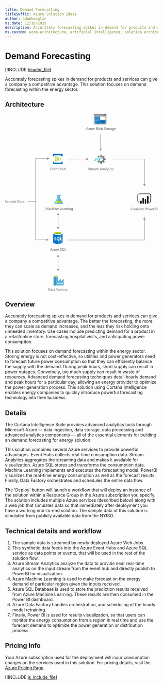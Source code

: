 ```yaml
---
title: Demand Forecasting
titleSuffix: Azure Solution Ideas
author: adamboeglin
ms.date: 12/16/2019
description: Accurately forecasting spikes in demand for products and services can give a company a competitive advantage. This solution focuses on demand forecasting within the energy sector.
ms.custom: acom-architecture, artificial intelligence, solution architectures, Azure, ai gallery, 'https://azure.microsoft.com/solutions/architecture/demand-forecasting/'
---
```

# Demand Forecasting

[!INCLUDE [header_file](../header.md)]

Accurately forecasting spikes in demand for products and services can give a company a competitive advantage. This solution focuses on demand forecasting within the energy sector.

## Architecture

<svg class="architecture-diagram" aria-labelledby="demand-forecasting"  viewbox="0 0 608.753 707.617"  xmlns="http://www.w3.org/2000/svg">
    <path d="M0 354.043v-1.353a2.616 2.616 0 00.557.369 4.509 4.509 0 00.684.277 5.433 5.433 0 00.721.174 4.025 4.025 0 00.67.063 2.62 2.62 0 001.583-.394 1.474 1.474 0 00.349-1.821 1.965 1.965 0 00-.482-.537 4.782 4.782 0 00-.728-.465q-.42-.223-.906-.469-.513-.259-.957-.525a4.156 4.156 0 01-.772-.588 2.453 2.453 0 01-.516-.729 2.482 2.482 0 01.106-2.119 2.514 2.514 0 01.772-.816 3.474 3.474 0 011.09-.479 4.962 4.962 0 011.248-.158 4.78 4.78 0 012.112.35v1.291a3.835 3.835 0 00-2.229-.6 3.708 3.708 0 00-.752.079 2.089 2.089 0 00-.67.257 1.478 1.478 0 00-.479.457 1.218 1.218 0 00-.185.684 1.407 1.407 0 00.14.65 1.589 1.589 0 00.414.5 4.062 4.062 0 00.667.438q.393.212.906.465t1 .547a4.577 4.577 0 01.827.637 2.832 2.832 0 01.564.771 2.179 2.179 0 01.208.971 2.464 2.464 0 01-.284 1.228 2.335 2.335 0 01-.766.817 3.346 3.346 0 01-1.111.454 6.125 6.125 0 01-1.326.14 5.292 5.292 0 01-.574-.037q-.342-.038-.7-.109a5.736 5.736 0 01-.673-.178 2.068 2.068 0 01-.508-.242zM12.756 354.44h-1.121v-1.094h-.027a2.347 2.347 0 01-2.154 1.254 2.3 2.3 0 01-1.637-.553 1.918 1.918 0 01-.591-1.471q0-1.961 2.311-2.283l2.1-.293q0-1.784-1.442-1.785a3.445 3.445 0 00-2.283.861v-1.148a4.337 4.337 0 012.379-.656q2.468 0 2.468 2.611zm-1.121-3.54l-1.688.232a2.745 2.745 0 00-1.176.387 1.113 1.113 0 00-.4.98 1.069 1.069 0 00.366.838 1.411 1.411 0 00.974.324 1.8 1.8 0 001.377-.584 2.088 2.088 0 00.543-1.48zM24.808 354.44h-1.121v-4.02a3.034 3.034 0 00-.359-1.682 1.363 1.363 0 00-1.207-.52 1.494 1.494 0 00-1.22.656 2.511 2.511 0 00-.5 1.572v3.992h-1.124v-4.156q0-2.064-1.593-2.064a1.477 1.477 0 00-1.217.619 2.554 2.554 0 00-.479 1.609v3.992h-1.12v-7h1.121v1.107h.027a2.378 2.378 0 012.174-1.271 2.023 2.023 0 011.982 1.449 2.5 2.5 0 012.324-1.449q2.31 0 2.311 2.852zM28.075 353.428h-.027v4.232h-1.121v-10.22h1.121v1.23h.027a2.651 2.651 0 012.42-1.395 2.566 2.566 0 012.112.94 3.89 3.89 0 01.759 2.519 4.341 4.341 0 01-.854 2.813 2.845 2.845 0 01-2.338 1.056 2.341 2.341 0 01-2.099-1.175zm-.027-2.822v.977a2.082 2.082 0 00.564 1.474 2.012 2.012 0 003.028-.175 3.575 3.575 0 00.578-2.166 2.822 2.822 0 00-.54-1.832 1.787 1.787 0 00-1.463-.664 1.984 1.984 0 00-1.572.681 2.5 2.5 0 00-.595 1.705zM36.278 354.44h-1.121v-10.364h1.121zM44.174 351.221h-4.943a2.616 2.616 0 00.629 1.8 2.167 2.167 0 001.654.635 3.441 3.441 0 002.174-.779v1.053a4.058 4.058 0 01-2.44.67 2.958 2.958 0 01-2.331-.953 3.9 3.9 0 01-.848-2.684A3.826 3.826 0 0139 348.3a2.971 2.971 0 012.3-1.029 2.634 2.634 0 012.126.889 3.71 3.71 0 01.752 2.469zm-1.148-.951a2.28 2.28 0 00-.468-1.51 1.6 1.6 0 00-1.282-.541 1.809 1.809 0 00-1.347.568 2.571 2.571 0 00-.684 1.482zM49.854 354.44v-9.8h2.707q5.181 0 5.182 4.779a4.815 4.815 0 01-1.439 3.646 5.34 5.34 0 01-3.852 1.377zM51 345.676v7.724h1.463a4.155 4.155 0 003-1.031 3.872 3.872 0 001.073-2.926q0-3.768-4.006-3.768zM64.531 354.44H63.41v-1.094h-.027a2.347 2.347 0 01-2.153 1.258 2.3 2.3 0 01-1.637-.553A1.918 1.918 0 0159 352.58q0-1.961 2.311-2.283l2.1-.293q0-1.784-1.442-1.785a3.445 3.445 0 00-2.283.861v-1.148a4.337 4.337 0 012.379-.656q2.468 0 2.468 2.611zm-1.121-3.54l-1.688.232a2.745 2.745 0 00-1.176.387 1.113 1.113 0 00-.4.98 1.069 1.069 0 00.366.838 1.411 1.411 0 00.974.324 1.8 1.8 0 001.377-.584 2.088 2.088 0 00.543-1.48zM69.891 354.371a2.156 2.156 0 01-1.046.219q-1.839 0-1.839-2.051V348.4H65.8v-.957H67v-1.709l1.121-.361v2.07h1.764v.957h-1.758v3.945a1.631 1.631 0 00.239 1 .952.952 0 00.793.3 1.177 1.177 0 00.731-.232zM76.4 354.44h-1.123v-1.094h-.027a2.347 2.347 0 01-2.15 1.254 2.3 2.3 0 01-1.637-.553 1.918 1.918 0 01-.591-1.471q0-1.961 2.311-2.283l2.1-.293q0-1.784-1.442-1.785a3.445 3.445 0 00-2.283.861v-1.148a4.337 4.337 0 012.379-.656q2.468 0 2.468 2.611zm-1.123-3.54l-1.688.232a2.745 2.745 0 00-1.176.387 1.113 1.113 0 00-.4.98 1.069 1.069 0 00.366.838 1.411 1.411 0 00.974.324 1.8 1.8 0 001.377-.584 2.088 2.088 0 00.543-1.48zM188.3 544.44h-1.271l-1.039-2.748h-4.156l-.978 2.748h-1.278l3.76-9.8h1.189zm-2.687-3.779l-1.538-4.178a3.948 3.948 0 01-.15-.656h-.027a3.69 3.69 0 01-.157.656l-1.524 4.178zM194.468 537.762l-4.143 5.721h4.1v.957h-5.749v-.348l4.143-5.7h-3.753v-.957h5.4zM201.578 544.44h-1.121v-1.107h-.027a2.3 2.3 0 01-2.16 1.271q-2.5 0-2.5-2.98v-4.184h1.114v4.006q0 2.215 1.7 2.215a1.715 1.715 0 001.35-.6 2.316 2.316 0 00.53-1.583v-4.038h1.121zM207.491 538.574a1.372 1.372 0 00-.848-.225 1.43 1.43 0 00-1.2.676 3.129 3.129 0 00-.482 1.846v3.568h-1.121v-7h1.121v1.443h.027a2.442 2.442 0 01.731-1.152 1.67 1.67 0 011.1-.414 1.839 1.839 0 01.67.1zM214.149 541.221h-4.942a2.616 2.616 0 00.629 1.8 2.167 2.167 0 001.654.635 3.441 3.441 0 002.174-.779v1.053a4.058 4.058 0 01-2.44.67 2.958 2.958 0 01-2.331-.953 3.9 3.9 0 01-.848-2.684 3.826 3.826 0 01.926-2.662 2.971 2.971 0 012.3-1.029 2.634 2.634 0 012.126.889 3.71 3.71 0 01.752 2.469zM213 540.27a2.28 2.28 0 00-.468-1.51 1.6 1.6 0 00-1.282-.541 1.809 1.809 0 00-1.347.568 2.571 2.571 0 00-.684 1.482zM219.372 544.043v-1.353a2.616 2.616 0 00.557.369 4.509 4.509 0 00.684.277 5.433 5.433 0 00.721.174 4.025 4.025 0 00.67.063 2.62 2.62 0 001.583-.394 1.474 1.474 0 00.349-1.821 1.965 1.965 0 00-.482-.537 4.782 4.782 0 00-.728-.465q-.42-.223-.906-.469-.513-.259-.957-.525a4.156 4.156 0 01-.772-.588 2.453 2.453 0 01-.516-.729 2.482 2.482 0 01.106-2.119 2.514 2.514 0 01.772-.816 3.474 3.474 0 011.09-.479 4.962 4.962 0 011.248-.158 4.78 4.78 0 012.112.35v1.291a3.835 3.835 0 00-2.229-.6 3.708 3.708 0 00-.752.079 2.089 2.089 0 00-.67.257 1.478 1.478 0 00-.479.457 1.218 1.218 0 00-.185.684 1.407 1.407 0 00.14.65 1.589 1.589 0 00.414.5 4.062 4.062 0 00.667.438q.393.212.906.465t1 .547a4.577 4.577 0 01.827.637 2.832 2.832 0 01.564.771 2.179 2.179 0 01.208.971 2.464 2.464 0 01-.284 1.228 2.335 2.335 0 01-.766.817 3.346 3.346 0 01-1.111.454 6.125 6.125 0 01-1.326.14 5.292 5.292 0 01-.574-.037q-.342-.038-.7-.109a5.736 5.736 0 01-.673-.178 2.068 2.068 0 01-.508-.242zM231.218 544.6a4.325 4.325 0 01-3.343-1.373 5.107 5.107 0 01-1.251-3.576 5.384 5.384 0 011.278-3.773 4.479 4.479 0 013.479-1.408 4.21 4.21 0 013.268 1.367 5.11 5.11 0 011.244 3.576 5.415 5.415 0 01-1.271 3.793 3.764 3.764 0 01-.643.574l2.755 1.977h-2.084l-1.846-1.381a5.316 5.316 0 01-1.586.224zm.082-9.092a3.16 3.16 0 00-2.509 1.115 4.312 4.312 0 00-.964 2.926 4.38 4.38 0 00.937 2.918 3.078 3.078 0 002.454 1.1 3.221 3.221 0 002.543-1.053 4.306 4.306 0 00.93-2.947 4.475 4.475 0 00-.9-3 3.093 3.093 0 00-2.491-1.055zM242.908 544.44h-5.086v-9.8h1.148v8.76h3.938z" fill="#5b5b5b"/>
    <path d="M214.405 177.762a.63.63 0 01-.667.667h-5.2a.63.63 0 01-.667-.667V173.9a.63.63 0 01.667-.667h5.2a.63.63 0 01.667.667zM223.739 181.762a.63.63 0 01-.667.667h-5.2a.63.63 0 01-.667-.667V177.9a.63.63 0 01.667-.667h5.2a.63.63 0 01.667.667zM214.405 185.762a.63.63 0 01-.667.667h-5.2a.63.63 0 01-.667-.667V181.9a.63.63 0 01.667-.667h5.2a.63.63 0 01.667.667zM205.072 173.762a.63.63 0 01-.667.667h-5.333a.63.63 0 01-.667-.667v-4a.63.63 0 01.667-.667h5.2c.533 0 .8.267.8.667z" fill="#b8d432"/>
    <path d="M228.405 159.762h-37.333a.63.63 0 00-.667.667v8a.63.63 0 00.667.667h4a.63.63 0 00.667-.667V165.1h28v3.333c0 .4.267.667.8.667h3.867a.63.63 0 00.667-.667v-8a.63.63 0 00-.668-.671zM228.405 190.562h-3.867a.63.63 0 00-.667.667v3.2h-28.132V191.1c0-.4-.267-.667-.8-.667h-3.867c-.4 0-.667.267-.667.8v7.867a.63.63 0 00.667.667h37.333a.63.63 0 00.667-.667v-7.867a.63.63 0 00-.667-.671z" fill="#0072c6"/>
    <path d="M205.072 181.762a.63.63 0 01-.667.667h-5.333a.63.63 0 01-.667-.667v-4a.63.63 0 01.667-.667h5.2c.533 0 .8.267.8.667zM205.072 189.762a.63.63 0 01-.667.667h-5.333a.63.63 0 01-.667-.667v-4a.63.63 0 01.667-.667h5.2c.533 0 .8.267.8.667z" fill="#b8d432"/>
    <path d="M186.622 224.184h-5.2v-9.8h4.978v1.039h-3.828v3.261h3.541v1.032h-3.541v3.432h4.047zM193.861 217.184l-2.789 7h-1.1l-2.652-7h1.23l1.777 5.086a4.59 4.59 0 01.246.978h.027a4.606 4.606 0 01.219-.95l1.859-5.113zM200.608 220.964h-4.942a2.616 2.616 0 00.629 1.8 2.167 2.167 0 001.654.636 3.441 3.441 0 002.174-.779v1.053a4.058 4.058 0 01-2.44.67 2.961 2.961 0 01-2.331-.953 3.906 3.906 0 01-.848-2.684 3.824 3.824 0 01.926-2.662 2.968 2.968 0 012.3-1.029 2.634 2.634 0 012.126.889 3.706 3.706 0 01.752 2.468zm-1.148-.95a2.285 2.285 0 00-.468-1.511 1.594 1.594 0 00-1.282-.54 1.812 1.812 0 00-1.347.567 2.571 2.571 0 00-.684 1.483zM208.114 224.184h-1.121v-3.992q0-2.229-1.627-2.229a1.764 1.764 0 00-1.391.633 2.34 2.34 0 00-.55 1.6v3.992H202.3v-7h1.121v1.162h.027a2.525 2.525 0 012.3-1.326 2.14 2.14 0 011.757.742 3.3 3.3 0 01.608 2.143zM213.473 224.115a2.156 2.156 0 01-1.046.219q-1.839 0-1.839-2.051v-4.143h-1.2v-.957h1.2v-1.709l1.121-.362v2.071h1.764v.957h-1.764v3.944a1.635 1.635 0 00.239 1 .952.952 0 00.793.3 1.183 1.183 0 00.731-.232zM226.325 224.184h-1.148v-4.471H220.1v4.471h-1.148v-9.8h1.148v4.3h5.072v-4.3h1.148zM234.4 224.184h-1.121v-1.107h-.027a2.3 2.3 0 01-2.16 1.271q-2.5 0-2.5-2.98v-4.184h1.114v4.006q0 2.215 1.7 2.215a1.713 1.713 0 001.35-.605 2.311 2.311 0 00.53-1.582v-4.033h1.114zM237.816 223.172h-.027v1.012h-1.121V213.82h1.121v4.594h.027a2.651 2.651 0 012.42-1.395 2.568 2.568 0 012.109.939 3.885 3.885 0 01.762 2.52 4.336 4.336 0 01-.854 2.813 2.843 2.843 0 01-2.338 1.057 2.3 2.3 0 01-2.099-1.176zm-.027-2.823v.978a2.08 2.08 0 00.564 1.473 2.011 2.011 0 003.028-.174 3.578 3.578 0 00.578-2.167 2.824 2.824 0 00-.54-1.832 1.787 1.787 0 00-1.463-.663 1.987 1.987 0 00-1.572.68 2.5 2.5 0 00-.595 1.705z" fill="#5b5b5b"/>
    <path d="M394.539 187.394l1.12-2.892 5.131-1.773v-4.105l-.56-.187-4.572-1.306-1.12-2.892 2.332-4.758-2.892-2.892-.56.28-4.2 2.146-2.986-1.213-1.866-4.945h-4.2l-.187.56-1.4 4.385-2.892 1.12-4.945-2.146-2.986 2.892.28.56 1.306 2.426a14.685 14.685 0 017.371-1.866 15.049 15.049 0 019.61 3.919 21.6 21.6 0 011.777 1.493 7.121 7.121 0 01.746 1.026 7.276 7.276 0 01-1.866 9.33 7.145 7.145 0 01-7.371 1.026c-.28-.187-.466-.187-.56-.28a9.686 9.686 0 01-1.586-1.12c-.187 0-.28-.187-.56-.187a2.3 2.3 0 00-1.586.746l-.187.187a14.03 14.03 0 01-5.971 3.732l-.84 1.773 2.8 2.8.187.187.56-.28 4.2-2.146 2.892 1.12 1.586 4.945h4.2l.187-.56 1.493-4.385 2.892-1.12 4.945 2.146 2.8-3.079-.28-.56z" fill="#7a7a7a"/>
    <path d="M369.535 180.116a7.448 7.448 0 01-11.289-.187.784.784 0 00-1.306 0 1.059 1.059 0 00-.28.746 1.781 1.781 0 00.28.746 9.418 9.418 0 0013.995.187 7.483 7.483 0 0111.2.28c.466.466 1.026.466 1.306 0a1.059 1.059 0 00.28-.746 1.781 1.781 0 00-.28-.746 9.387 9.387 0 00-13.906-.28z" fill="#48c8ef"/>
    <path d="M376.532 181.889a5.923 5.923 0 00-4.478 1.866l-.187.187-.187.187a10.517 10.517 0 01-8.117 3.359 11.392 11.392 0 01-8.024-3.732c-.466-.466-1.026-.466-1.306 0-.093 0-.093.187-.093.466a1.256 1.256 0 00.466.84 12.334 12.334 0 009.33 4.385 12.028 12.028 0 009.423-4.105l.187-.187.187-.187a4.23 4.23 0 013.079-1.306 4.4 4.4 0 013.079 1.493c.466.466 1.026.466 1.306 0a1.059 1.059 0 00.28-.746 1.781 1.781 0 00-.28-.746 7.589 7.589 0 00-4.665-1.774z" fill="#00abec"/>
    <path d="M368.695 178.064a10.941 10.941 0 018.117-3.452 10.82 10.82 0 017.837 3.732c.466.466 1.026.466 1.306 0a1.059 1.059 0 00.28-.746 1.781 1.781 0 00-.28-.746 12.334 12.334 0 00-9.33-4.385 12.531 12.531 0 00-9.423 4.105l-.187.187-.187.187a4.09 4.09 0 01-6.158-.187c-.466-.466-1.026-.466-1.306 0a1.059 1.059 0 00-.28.746 1.781 1.781 0 00.28.746 5.993 5.993 0 008.863.187l.187-.187z" fill="#84d6ef"/>
    <g opacity=".2" style="isolation:isolate" fill="#f1f1f1">
        <path d="M377.372 186.087c-.187 0-.28-.187-.56-.187a2.3 2.3 0 00-1.586.746l-.187.187a14.03 14.03 0 01-5.971 3.732l-.84 1.773 1.493 1.493 7.651-7.744zM369.441 172.746a14.685 14.685 0 017.371-1.866 15.049 15.049 0 019.61 3.919c.466.373.84.653 1.306 1.026l7.744-7.744-1.586-1.586-.56.28-4.2 2.146-2.892-1.12-1.866-4.945h-4.2l-.187.56-1.4 4.385-2.892 1.12-4.945-2.146-2.986 2.892.28.56z"/>
    </g>
    <path d="M331.218 223.881v-1.354a2.629 2.629 0 00.557.369 4.509 4.509 0 00.684.277 5.433 5.433 0 00.721.174 4.03 4.03 0 00.67.063 2.619 2.619 0 001.583-.394 1.474 1.474 0 00.349-1.821 1.965 1.965 0 00-.482-.537 4.782 4.782 0 00-.728-.465q-.42-.223-.906-.469-.513-.259-.957-.525a4.156 4.156 0 01-.772-.588 2.461 2.461 0 01-.516-.729 2.482 2.482 0 01.106-2.119 2.52 2.52 0 01.772-.816 3.479 3.479 0 011.09-.479 4.962 4.962 0 011.248-.158 4.777 4.777 0 012.112.35v1.291a3.834 3.834 0 00-2.229-.6 3.712 3.712 0 00-.752.079 2.094 2.094 0 00-.67.257 1.483 1.483 0 00-.479.457 1.218 1.218 0 00-.185.684 1.414 1.414 0 00.14.65 1.6 1.6 0 00.414.5 4.062 4.062 0 00.667.438q.393.212.906.465t1 .547a4.56 4.56 0 01.827.637 2.832 2.832 0 01.564.771 2.172 2.172 0 01.208.971 2.464 2.464 0 01-.284 1.228 2.331 2.331 0 01-.766.817 3.342 3.342 0 01-1.11.448 6.125 6.125 0 01-1.326.14 5.307 5.307 0 01-.574-.037q-.342-.038-.7-.109a5.762 5.762 0 01-.673-.178 2.068 2.068 0 01-.509-.235zM341.759 224.209a2.153 2.153 0 01-1.046.219q-1.839 0-1.839-2.051v-4.143h-1.2v-.957h1.2v-1.709l1.121-.361v2.07h1.764v.957H340v3.945a1.631 1.631 0 00.239 1 .953.953 0 00.793.3 1.176 1.176 0 00.731-.232zM346.906 218.412a1.371 1.371 0 00-.848-.225 1.43 1.43 0 00-1.2.676 3.129 3.129 0 00-.482 1.846v3.568h-1.121v-7h1.121v1.443h.027a2.446 2.446 0 01.731-1.152 1.67 1.67 0 011.1-.414 1.837 1.837 0 01.67.1zM353.564 221.059h-4.942a2.618 2.618 0 00.629 1.8 2.167 2.167 0 001.654.635 3.439 3.439 0 002.174-.779v1.053a4.058 4.058 0 01-2.44.67 2.958 2.958 0 01-2.331-.953 3.9 3.9 0 01-.848-2.684 3.826 3.826 0 01.926-2.662 2.972 2.972 0 012.3-1.029 2.634 2.634 0 012.126.889 3.708 3.708 0 01.752 2.469zm-1.148-.951a2.277 2.277 0 00-.468-1.51 1.6 1.6 0 00-1.282-.541 1.809 1.809 0 00-1.347.568 2.571 2.571 0 00-.684 1.482zM360.271 224.277h-1.121v-1.094h-.027a2.347 2.347 0 01-2.153 1.258 2.3 2.3 0 01-1.637-.553 1.92 1.92 0 01-.591-1.471q0-1.961 2.311-2.283l2.1-.293q0-1.784-1.442-1.785a3.446 3.446 0 00-2.283.861v-1.147a4.337 4.337 0 012.379-.656q2.468 0 2.468 2.611zm-1.121-3.541l-1.688.232a2.745 2.745 0 00-1.176.387 1.114 1.114 0 00-.4.98 1.07 1.07 0 00.366.838 1.411 1.411 0 00.974.324 1.8 1.8 0 001.377-.584 2.088 2.088 0 00.543-1.48zM372.322 224.277H371.2v-4.02a3.034 3.034 0 00-.359-1.682 1.363 1.363 0 00-1.207-.52 1.494 1.494 0 00-1.22.656 2.511 2.511 0 00-.5 1.572v3.992h-1.121v-4.156q0-2.064-1.593-2.064a1.477 1.477 0 00-1.217.619 2.557 2.557 0 00-.479 1.609v3.992h-1.121v-7h1.117v1.107h.027a2.378 2.378 0 012.174-1.271 2.023 2.023 0 011.982 1.449 2.5 2.5 0 012.324-1.449q2.311 0 2.311 2.852zM386.015 224.277h-1.271l-1.039-2.748h-4.156l-.978 2.748h-1.278l3.76-9.8h1.189zm-2.687-3.779l-1.538-4.178a4 4 0 01-.15-.656h-.027a3.647 3.647 0 01-.157.656l-1.524 4.178zM393.117 224.277H392v-3.992q0-2.228-1.627-2.229a1.764 1.764 0 00-1.391.633 2.344 2.344 0 00-.55 1.6v3.992h-1.121v-7h1.121v1.162h.027a2.527 2.527 0 012.3-1.326 2.143 2.143 0 011.757.742 3.3 3.3 0 01.608 2.143zM400.24 224.277h-1.121v-1.094h-.027a2.347 2.347 0 01-2.153 1.258 2.3 2.3 0 01-1.637-.553 1.92 1.92 0 01-.591-1.471q0-1.961 2.311-2.283l2.1-.293q0-1.784-1.442-1.785a3.446 3.446 0 00-2.283.861v-1.147a4.337 4.337 0 012.379-.656q2.468 0 2.468 2.611zm-1.121-3.541l-1.688.232a2.745 2.745 0 00-1.176.387 1.114 1.114 0 00-.4.98 1.07 1.07 0 00.366.838 1.411 1.411 0 00.974.324 1.8 1.8 0 001.377-.584 2.088 2.088 0 00.543-1.48zM403.474 224.277h-1.121v-10.363h1.121zM411.314 217.277l-3.22 8.121q-.861 2.174-2.42 2.174a2.592 2.592 0 01-.731-.088v-1.006a2.078 2.078 0 00.663.123 1.374 1.374 0 001.271-1.012l.561-1.326-2.734-6.986h1.244l1.894 5.387q.034.1.144.533h.041q.034-.164.137-.52l1.989-5.4zM415.806 224.209a2.153 2.153 0 01-1.046.219q-1.839 0-1.839-2.051v-4.143h-1.2v-.957h1.2v-1.709l1.121-.361v2.07h1.764v.957h-1.764v3.945a1.631 1.631 0 00.239 1 .953.953 0 00.793.3 1.176 1.176 0 00.731-.232zM417.877 215.5a.71.71 0 01-.513-.205.692.692 0 01-.212-.52.717.717 0 01.725-.73.721.721 0 01.523.208.731.731 0 010 1.036.72.72 0 01-.523.211zm.547 8.777H417.3v-7h1.121zM425.465 223.957a3.645 3.645 0 01-1.914.484 3.168 3.168 0 01-2.417-.974 3.531 3.531 0 01-.919-2.526 3.882 3.882 0 01.991-2.778 3.465 3.465 0 012.646-1.05 3.686 3.686 0 011.627.342v1.145a2.853 2.853 0 00-1.668-.547 2.255 2.255 0 00-1.76.77 2.917 2.917 0 00-.687 2.02 2.778 2.778 0 00.646 1.941 2.224 2.224 0 001.733.711 2.81 2.81 0 001.723-.607zM426.736 224.026v-1.2a3.317 3.317 0 002.017.676q1.477 0 1.477-.984a.852.852 0 00-.126-.475 1.269 1.269 0 00-.342-.346 2.68 2.68 0 00-.506-.27q-.291-.12-.625-.25a7.92 7.92 0 01-.817-.372 2.483 2.483 0 01-.588-.424 1.576 1.576 0 01-.355-.536 1.907 1.907 0 01-.12-.705 1.671 1.671 0 01.226-.871 2 2 0 01.6-.636 2.787 2.787 0 01.858-.386 3.792 3.792 0 01.995-.131 4.028 4.028 0 011.627.314v1.135a3.174 3.174 0 00-1.777-.506 2.077 2.077 0 00-.567.072 1.4 1.4 0 00-.434.2.943.943 0 00-.28.312.818.818 0 00-.1.4.964.964 0 00.1.459 1.008 1.008 0 00.291.328 2.25 2.25 0 00.465.26q.273.116.622.252a8.636 8.636 0 01.834.366 2.887 2.887 0 01.629.424 1.653 1.653 0 01.4.544 1.752 1.752 0 01.14.73 1.721 1.721 0 01-.229.9 1.962 1.962 0 01-.612.637 2.819 2.819 0 01-.882.375 4.352 4.352 0 01-1.046.123 3.979 3.979 0 01-1.875-.415zM507.93 373.874l-3.63 9.8h-1.265l-3.555-9.8h1.278l2.714 7.772a4.641 4.641 0 01.2.868h.027a4.217 4.217 0 01.226-.882l2.769-7.759zM509.762 374.9a.71.71 0 01-.513-.205.69.69 0 01-.212-.52.719.719 0 01.725-.731.722.722 0 01.523.209.73.73 0 010 1.035.72.72 0 01-.523.212zm.547 8.777h-1.121v-7h1.121zM512.154 383.424v-1.2a3.317 3.317 0 002.017.677q1.477 0 1.477-.984a.862.862 0 00-.126-.476 1.279 1.279 0 00-.342-.345 2.641 2.641 0 00-.506-.271q-.291-.119-.625-.249a8.083 8.083 0 01-.817-.372 2.51 2.51 0 01-.588-.424 1.58 1.58 0 01-.355-.537 1.9 1.9 0 01-.12-.7 1.677 1.677 0 01.226-.872 1.994 1.994 0 01.6-.635 2.766 2.766 0 01.858-.387 3.833 3.833 0 01.995-.13 4.011 4.011 0 011.627.314v1.135a3.174 3.174 0 00-1.777-.506 2.114 2.114 0 00-.567.071 1.4 1.4 0 00-.434.2.928.928 0 00-.28.312.813.813 0 00-.1.4.954.954 0 00.1.458 1 1 0 00.291.328 2.238 2.238 0 00.465.26q.273.117.622.253a8.453 8.453 0 01.834.366 2.819 2.819 0 01.629.424 1.653 1.653 0 01.4.543 1.756 1.756 0 01.14.731 1.726 1.726 0 01-.229.9 1.964 1.964 0 01-.612.636 2.821 2.821 0 01-.882.376 4.358 4.358 0 01-1.046.123 3.978 3.978 0 01-1.875-.419zM524.179 383.677h-1.121v-1.107h-.027a2.3 2.3 0 01-2.16 1.271q-2.5 0-2.5-2.98v-4.184h1.114v4.006q0 2.215 1.7 2.215a1.718 1.718 0 001.35-.6 2.319 2.319 0 00.53-1.583v-4.033h1.121zM531.452 383.677h-1.121v-1.094h-.031a2.347 2.347 0 01-2.153 1.258 2.3 2.3 0 01-1.637-.554 1.918 1.918 0 01-.591-1.47q0-1.961 2.311-2.283l2.1-.294q0-1.784-1.442-1.784a3.445 3.445 0 00-2.283.861v-1.148a4.337 4.337 0 012.379-.656q2.468 0 2.468 2.611zm-1.121-3.541l-1.688.232a2.759 2.759 0 00-1.176.386 1.115 1.115 0 00-.4.981 1.065 1.065 0 00.366.837 1.411 1.411 0 00.974.325 1.8 1.8 0 001.377-.585 2.086 2.086 0 00.543-1.479zM534.686 383.677h-1.121v-10.363h1.121zM537.529 374.9a.71.71 0 01-.513-.205.69.69 0 01-.212-.52.719.719 0 01.725-.731.722.722 0 01.523.209.73.73 0 010 1.035.72.72 0 01-.523.212zm.547 8.777h-1.121v-7h1.121zM545.227 377l-4.143 5.722h4.1v.957h-5.749v-.349l4.143-5.694h-3.753v-.957h5.4zM552.3 380.457h-4.942a2.616 2.616 0 00.629 1.8 2.167 2.167 0 001.654.636 3.441 3.441 0 002.174-.779v1.053a4.065 4.065 0 01-2.44.67 2.955 2.955 0 01-2.331-.954 3.9 3.9 0 01-.848-2.683 3.83 3.83 0 01.926-2.663 2.97 2.97 0 012.3-1.028 2.631 2.631 0 012.126.889 3.707 3.707 0 01.752 2.468zm-1.148-.95a2.281 2.281 0 00-.468-1.511 1.6 1.6 0 00-1.282-.54 1.808 1.808 0 00-1.347.567 2.577 2.577 0 00-.684 1.483zM559.131 379.972v3.705h-1.148v-9.8h2.693a3.554 3.554 0 012.437.766 2.735 2.735 0 01.865 2.16 2.972 2.972 0 01-.96 2.283 3.669 3.669 0 01-2.594.889zm0-5.059v4.02h1.2a2.685 2.685 0 001.815-.544 1.921 1.921 0 00.625-1.534q0-1.941-2.3-1.941zM568.079 383.841a3.245 3.245 0 01-2.478-.981 3.631 3.631 0 01-.926-2.6 3.784 3.784 0 01.964-2.755 3.468 3.468 0 012.6-.991 3.14 3.14 0 012.444.964 3.822 3.822 0 01.878 2.673 3.761 3.761 0 01-.947 2.683 3.316 3.316 0 01-2.535 1.007zm.082-6.385a2.131 2.131 0 00-1.709.735 3.015 3.015 0 00-.629 2.026 2.855 2.855 0 00.636 1.962 2.161 2.161 0 001.7.718 2.051 2.051 0 001.671-.7 3.054 3.054 0 00.584-2 3.107 3.107 0 00-.584-2.023 2.041 2.041 0 00-1.669-.718zM582.175 376.677l-2.1 7h-1.162l-1.442-5.011a3.258 3.258 0 01-.109-.649h-.027a3.066 3.066 0 01-.144.636l-1.565 5.024H574.5l-2.119-7h1.176l1.449 5.264a3.2 3.2 0 01.1.629h.055a2.942 2.942 0 01.123-.643l1.613-5.25h1.025l1.449 5.277a3.8 3.8 0 01.1.629h.055a2.886 2.886 0 01.116-.629l1.422-5.277zM589.031 380.457h-4.942a2.616 2.616 0 00.629 1.8 2.167 2.167 0 001.654.636 3.441 3.441 0 002.174-.779v1.053a4.065 4.065 0 01-2.44.67 2.955 2.955 0 01-2.331-.954 3.9 3.9 0 01-.848-2.683 3.83 3.83 0 01.926-2.663 2.97 2.97 0 012.3-1.028 2.631 2.631 0 012.126.889 3.707 3.707 0 01.752 2.468zm-1.148-.95a2.281 2.281 0 00-.468-1.511 1.6 1.6 0 00-1.282-.54 1.808 1.808 0 00-1.347.567 2.577 2.577 0 00-.684 1.483zM594.377 377.812a1.372 1.372 0 00-.848-.226 1.431 1.431 0 00-1.2.677 3.129 3.129 0 00-.482 1.846v3.568h-1.121v-7h1.121v1.442h.027a2.447 2.447 0 01.731-1.152 1.669 1.669 0 011.1-.413 1.839 1.839 0 01.67.1zM599.579 383.677v-9.8h2.789a3.053 3.053 0 012.017.622 2.011 2.011 0 01.745 1.62 2.385 2.385 0 01-.451 1.449 2.432 2.432 0 01-1.244.875v.027a2.492 2.492 0 011.586.749 2.3 2.3 0 01.595 1.644 2.562 2.562 0 01-.9 2.037 3.358 3.358 0 01-2.276.779zm1.148-8.764v3.165h1.173a2.23 2.23 0 001.483-.455 1.583 1.583 0 00.54-1.281q0-1.43-1.88-1.429zm0 4.2v3.527h1.559a2.334 2.334 0 001.569-.479 1.641 1.641 0 00.557-1.312q0-1.736-2.365-1.736zM608.753 383.677H607.6v-9.8h1.148z" fill="#5b5b5b"/>
    <path d="M575.278 352.792h-1.09v-2.18h1.09a4.2 4.2 0 004.195-4.195v-22.268a4.2 4.2 0 00-4.195-4.2h-41.3a4.2 4.2 0 00-4.195 4.2v22.269a4.2 4.2 0 004.195 4.195h1.09v2.18h-1.09a6.382 6.382 0 01-6.374-6.375v-22.269a6.382 6.382 0 016.375-6.375h41.3a6.382 6.382 0 016.375 6.375v22.269a6.382 6.382 0 01-6.375 6.375"/>
    <path d="M540.673 345.493a2.958 2.958 0 012.958 2.958v6.821a2.958 2.958 0 01-2.958 2.958 2.958 2.958 0 01-2.959-2.957v-6.821a2.958 2.958 0 012.958-2.958zM549.977 358.232a2.959 2.959 0 01-2.959-2.958v-17.51a2.959 2.959 0 115.917 0v17.509a2.959 2.959 0 01-2.958 2.959M568.584 358.145a2.959 2.959 0 01-2.959-2.958v-24.8a2.959 2.959 0 115.917 0v24.8a2.959 2.959 0 01-2.958 2.959M559.281 358.232a2.959 2.959 0 01-2.959-2.958v-13.008a2.959 2.959 0 015.917 0v13.007a2.959 2.959 0 01-2.958 2.959"/>
    <path d="M191.4 474.866v36.111c0 3.749 8.392 6.789 18.743 6.789v-42.9z" fill="#0072c6"/>
    <path d="M209.886 517.765h.257c10.351 0 18.743-3.038 18.743-6.788v-36.111h-19z" fill="#0072c6"/>
    <path d="M209.886 517.765h.257c10.351 0 18.743-3.038 18.743-6.788v-36.111h-19z" fill="#fff" opacity=".15"/>
    <path d="M228.886 474.866c0 3.749-8.392 6.788-18.743 6.788s-18.743-3.039-18.743-6.788 8.392-6.788 18.743-6.788 18.743 3.039 18.743 6.788" fill="#fff"/>
    <path d="M225.054 474.475c0 2.475-6.676 4.479-14.911 4.479s-14.912-2-14.912-4.479S201.908 470 210.143 470s14.911 2.005 14.911 4.479" fill="#7fba00"/>
    <path d="M221.93 477.212c1.952-.757 3.125-1.7 3.125-2.735 0-2.475-6.676-4.48-14.912-4.48s-14.911 2.005-14.911 4.48c0 1.03 1.173 1.978 3.125 2.735a40.768 40.768 0 0123.573 0" fill="#b8d432"/>
    <path d="M204.19 499.932a3.079 3.079 0 01-1.221 2.607 5.475 5.475 0 01-3.373.924 6.416 6.416 0 01-3.061-.66v-2.64a4.723 4.723 0 003.126 1.205 2.127 2.127 0 001.275-.33 1.032 1.032 0 00.45-.875 1.224 1.224 0 00-.433-.932 7.956 7.956 0 00-1.761-1.023q-2.706-1.269-2.706-3.464a3.127 3.127 0 011.18-2.553 4.813 4.813 0 013.134-.961 7.83 7.83 0 012.871.454v2.466a4.679 4.679 0 00-2.722-.825 2.015 2.015 0 00-1.212.325 1.026 1.026 0 00-.445.87 1.243 1.243 0 00.359.92 5.8 5.8 0 001.472.887 7.293 7.293 0 012.364 1.592 2.965 2.965 0 01.703 2.013zM216.917 497.26a6.748 6.748 0 01-.949 3.621 5.064 5.064 0 01-2.672 2.153l3.431 3.176h-3.464l-2.45-2.747a5.744 5.744 0 01-2.842-.833 5.221 5.221 0 01-1.955-2.124 6.518 6.518 0 01-.689-3.007 7.028 7.028 0 01.746-3.279 5.3 5.3 0 012.1-2.215 6.133 6.133 0 013.1-.775 5.706 5.706 0 012.924.751 5.122 5.122 0 012 2.136 6.752 6.752 0 01.72 3.143zm-2.8.149a4.628 4.628 0 00-.784-2.842 2.537 2.537 0 00-2.145-1.044 2.693 2.693 0 00-2.219 1.047 5.091 5.091 0 00-.017 5.555 2.625 2.625 0 002.169 1.035 2.66 2.66 0 002.186-1 4.251 4.251 0 00.806-2.751zM225.916 503.257h-7.044v-11.828h2.664v9.667h4.38v2.161z" fill="#fff"/>
    <path d="M230.6 354.464l-11.208-19.414v-7.86h.2a2.427 2.427 0 100-4.855h-12.227a2.428 2.428 0 000 4.856h.2v7.859l-11.209 19.414c-1.23 2.129-.224 3.871 2.235 3.871h29.773c2.46 0 3.466-1.742 2.236-3.871z" fill="#59b4d9"/>
    <path fill="#b8d432" d="M205.59 346.108l-4.625 8.01h25.029l-4.625-8.01H205.59z"/>
    <path d="M214.074 349.359a2.257 2.257 0 002.031-3.251h-4.063a2.257 2.257 0 002.032 3.251z" fill="#7fba00"/>
    <circle cx="216.881" cy="351.104" fill="#7fba00" r="1.11"/>
    <path d="M196.359 354.464l11.209-19.415v-7.859h-.2a2.427 2.427 0 110-4.855h5.27v12.652l-5.908 23.348h-8.134c-2.461 0-3.467-1.742-2.237-3.871z" fill="#fff" opacity=".25"/>
    <path d="M172.01 382.756h-1.142v-6.576q0-.779.1-1.906h-.027a6.119 6.119 0 01-.294.949l-3.35 7.533h-.561l-3.343-7.479a5.828 5.828 0 01-.294-1h-.027q.055.587.055 1.92v6.563h-1.107v-9.8h1.518l3.008 6.836a8.77 8.77 0 01.451 1.176h.041q.294-.806.472-1.2l3.069-6.809h1.436zM179.447 382.756h-1.121v-1.094h-.026a2.347 2.347 0 01-2.153 1.258 2.3 2.3 0 01-1.637-.553 1.92 1.92 0 01-.591-1.471q0-1.961 2.311-2.283l2.1-.293q0-1.784-1.442-1.785a3.446 3.446 0 00-2.283.861v-1.148a4.337 4.337 0 012.379-.656q2.468 0 2.468 2.611zm-1.121-3.541l-1.688.232a2.745 2.745 0 00-1.176.387 1.114 1.114 0 00-.4.98 1.07 1.07 0 00.366.838 1.411 1.411 0 00.974.324 1.8 1.8 0 001.377-.584 2.088 2.088 0 00.543-1.48zM186.331 382.436a3.645 3.645 0 01-1.914.484 3.168 3.168 0 01-2.417-.974 3.531 3.531 0 01-.919-2.526 3.882 3.882 0 01.991-2.778 3.465 3.465 0 012.646-1.05 3.686 3.686 0 011.627.342v1.148a2.853 2.853 0 00-1.668-.547 2.255 2.255 0 00-1.76.77 2.917 2.917 0 00-.687 2.02 2.778 2.778 0 00.646 1.941 2.224 2.224 0 001.733.711 2.81 2.81 0 001.723-.607zM193.837 382.756h-1.121v-4.033q0-2.187-1.627-2.187a1.773 1.773 0 00-1.381.633 2.358 2.358 0 00-.561 1.623v3.965h-1.121v-10.364h1.121v4.525h.027a2.546 2.546 0 012.3-1.326q2.365 0 2.365 2.852zM196.523 373.979a.71.71 0 01-.513-.205.692.692 0 01-.212-.52.717.717 0 01.725-.73.721.721 0 01.523.208.731.731 0 010 1.036.72.72 0 01-.523.211zm.547 8.777h-1.121v-7h1.121zM205.15 382.756h-1.121v-3.992q0-2.228-1.627-2.229a1.764 1.764 0 00-1.391.633 2.344 2.344 0 00-.55 1.6v3.992h-1.121v-7h1.121v1.162h.027a2.527 2.527 0 012.3-1.326 2.143 2.143 0 011.757.742 3.3 3.3 0 01.608 2.143zM212.889 379.537h-4.942a2.618 2.618 0 00.629 1.8 2.167 2.167 0 001.654.635 3.439 3.439 0 002.174-.779v1.053a4.058 4.058 0 01-2.44.67 2.958 2.958 0 01-2.331-.953 3.9 3.9 0 01-.848-2.684 3.826 3.826 0 01.926-2.662 2.972 2.972 0 012.3-1.029 2.634 2.634 0 012.126.889 3.708 3.708 0 01.752 2.469zm-1.148-.951a2.277 2.277 0 00-.468-1.51 1.6 1.6 0 00-1.282-.541 1.809 1.809 0 00-1.347.568 2.571 2.571 0 00-.684 1.482zM223.655 382.756h-5.086v-9.8h1.148v8.764h3.938zM230.635 379.537h-4.942a2.618 2.618 0 00.629 1.8 2.167 2.167 0 001.654.635 3.439 3.439 0 002.174-.779v1.053a4.058 4.058 0 01-2.44.67 2.958 2.958 0 01-2.331-.953 3.9 3.9 0 01-.848-2.684 3.826 3.826 0 01.926-2.662 2.972 2.972 0 012.3-1.029 2.634 2.634 0 012.126.889 3.708 3.708 0 01.752 2.469zm-1.148-.951a2.277 2.277 0 00-.468-1.51 1.6 1.6 0 00-1.282-.541 1.809 1.809 0 00-1.347.568 2.571 2.571 0 00-.684 1.482zM237.341 382.756h-1.121v-1.094h-.027a2.347 2.347 0 01-2.153 1.258 2.3 2.3 0 01-1.637-.553 1.92 1.92 0 01-.591-1.471q0-1.961 2.311-2.283l2.1-.293q0-1.784-1.442-1.785a3.446 3.446 0 00-2.283.861v-1.148a4.337 4.337 0 012.379-.656q2.468 0 2.468 2.611zm-1.121-3.541l-1.688.232a2.745 2.745 0 00-1.176.387 1.114 1.114 0 00-.4.98 1.07 1.07 0 00.366.838 1.411 1.411 0 00.974.324 1.8 1.8 0 001.377-.584 2.088 2.088 0 00.543-1.48zM243.1 376.891a1.371 1.371 0 00-.848-.225 1.43 1.43 0 00-1.2.676 3.129 3.129 0 00-.482 1.846v3.568h-1.121v-7h1.121v1.444h.027a2.446 2.446 0 01.731-1.152 1.67 1.67 0 011.1-.414 1.837 1.837 0 01.67.1zM250.1 382.756h-1.121v-3.992q0-2.228-1.627-2.229a1.764 1.764 0 00-1.391.633 2.344 2.344 0 00-.55 1.6v3.992h-1.121v-7h1.121v1.162h.027a2.527 2.527 0 012.3-1.326 2.143 2.143 0 011.757.742 3.3 3.3 0 01.608 2.143zM252.79 373.979a.71.71 0 01-.513-.205.692.692 0 01-.212-.52.717.717 0 01.725-.73.721.721 0 01.523.208.731.731 0 010 1.036.72.72 0 01-.523.211zm.547 8.777h-1.121v-7h1.121zM261.417 382.756H260.3v-3.992q0-2.228-1.627-2.229a1.764 1.764 0 00-1.391.633 2.344 2.344 0 00-.55 1.6v3.992h-1.121v-7h1.121v1.162h.027a2.527 2.527 0 012.3-1.326 2.143 2.143 0 011.757.742 3.3 3.3 0 01.608 2.143zM269.5 382.2q0 3.855-3.691 3.855a4.956 4.956 0 01-2.27-.492v-1.121a4.662 4.662 0 002.256.656q2.584 0 2.584-2.748v-.766h-.027a2.833 2.833 0 01-4.508.407 3.73 3.73 0 01-.8-2.5 4.362 4.362 0 01.858-2.838 2.867 2.867 0 012.348-1.053 2.283 2.283 0 012.1 1.135h.027v-.971h1.123zm-1.121-2.6v-1.033a2 2 0 00-.564-1.428 1.858 1.858 0 00-1.4-.6 1.946 1.946 0 00-1.627.756 3.371 3.371 0 00-.588 2.115 2.9 2.9 0 00.564 1.87 1.82 1.82 0 001.494.7 1.949 1.949 0 001.535-.67 2.5 2.5 0 00.59-1.718zM172.512 704.322v-9.8h2.707q5.181 0 5.182 4.779a4.815 4.815 0 01-1.439 3.646 5.34 5.34 0 01-3.852 1.377zm1.148-8.764v7.725h1.463a4.155 4.155 0 003-1.031 3.872 3.872 0 001.073-2.926q0-3.768-4.006-3.768zM187.189 704.322h-1.121v-1.094h-.027a2.347 2.347 0 01-2.153 1.258 2.3 2.3 0 01-1.637-.553 1.918 1.918 0 01-.591-1.471q0-1.961 2.311-2.283l2.1-.293q0-1.784-1.442-1.785a3.445 3.445 0 00-2.283.861v-1.148a4.337 4.337 0 012.379-.656q2.468 0 2.468 2.611zm-1.121-3.541l-1.688.232a2.745 2.745 0 00-1.176.387 1.113 1.113 0 00-.4.98 1.069 1.069 0 00.366.838 1.411 1.411 0 00.974.324 1.8 1.8 0 001.377-.584 2.088 2.088 0 00.543-1.48zM192.548 704.254a2.156 2.156 0 01-1.046.219q-1.839 0-1.839-2.051v-4.143h-1.2v-.957h1.2v-1.709l1.121-.361v2.07h1.764v.957h-1.764v3.945a1.631 1.631 0 00.239 1 .952.952 0 00.793.3 1.177 1.177 0 00.731-.232zM199.056 704.322h-1.121v-1.094h-.027a2.347 2.347 0 01-2.153 1.258 2.3 2.3 0 01-1.637-.553 1.918 1.918 0 01-.591-1.471q0-1.961 2.311-2.283l2.1-.293q0-1.784-1.442-1.785a3.445 3.445 0 00-2.283.861v-1.148a4.337 4.337 0 012.379-.656q2.468 0 2.468 2.611zm-1.121-3.541l-1.688.232a2.745 2.745 0 00-1.176.387 1.113 1.113 0 00-.4.98 1.069 1.069 0 00.366.838 1.411 1.411 0 00.974.324 1.8 1.8 0 001.377-.584 2.088 2.088 0 00.543-1.48zM210.13 695.559h-3.83v3.391h3.541v1.033H206.3v4.34h-1.148v-9.8h4.977zM216.331 704.322h-1.121v-1.094h-.027a2.347 2.347 0 01-2.153 1.258 2.3 2.3 0 01-1.637-.553 1.918 1.918 0 01-.591-1.471q0-1.961 2.311-2.283l2.1-.293q0-1.784-1.442-1.785a3.445 3.445 0 00-2.283.861v-1.148a4.337 4.337 0 012.379-.656q2.468 0 2.468 2.611zm-1.121-3.541l-1.688.232a2.745 2.745 0 00-1.176.387 1.113 1.113 0 00-.4.98 1.069 1.069 0 00.366.838 1.411 1.411 0 00.974.324 1.8 1.8 0 001.377-.584 2.088 2.088 0 00.543-1.48zM223.214 704a3.646 3.646 0 01-1.914.484 3.168 3.168 0 01-2.417-.974 3.529 3.529 0 01-.919-2.526 3.88 3.88 0 01.991-2.778 3.465 3.465 0 012.646-1.05 3.688 3.688 0 011.627.342v1.148a2.853 2.853 0 00-1.668-.547 2.254 2.254 0 00-1.76.77 2.917 2.917 0 00-.687 2.02 2.778 2.778 0 00.646 1.941 2.224 2.224 0 001.733.711 2.812 2.812 0 001.723-.607zM228.157 704.254a2.156 2.156 0 01-1.046.219q-1.839 0-1.839-2.051v-4.143h-1.2v-.957h1.2v-1.709l1.121-.361v2.07h1.764v.957h-1.764v3.945a1.631 1.631 0 00.239 1 .952.952 0 00.793.3 1.177 1.177 0 00.731-.232zM232.47 704.486a3.245 3.245 0 01-2.478-.98 3.635 3.635 0 01-.926-2.6 3.782 3.782 0 01.964-2.754 3.465 3.465 0 012.6-.992 3.141 3.141 0 012.444.965 3.821 3.821 0 01.878 2.672 3.762 3.762 0 01-.947 2.684 3.319 3.319 0 01-2.535 1.005zm.082-6.385a2.134 2.134 0 00-1.709.735 3.015 3.015 0 00-.629 2.026 2.856 2.856 0 00.636 1.963 2.16 2.16 0 001.7.717 2.051 2.051 0 001.671-.7 3.058 3.058 0 00.584-2 3.109 3.109 0 00-.584-2.023 2.041 2.041 0 00-1.669-.719zM241.4 698.457a1.372 1.372 0 00-.848-.225 1.43 1.43 0 00-1.2.676 3.129 3.129 0 00-.482 1.846v3.568h-1.121v-7h1.121v1.443h.027a2.442 2.442 0 01.731-1.152 1.67 1.67 0 011.1-.414 1.839 1.839 0 01.67.1zM248.747 697.322l-3.22 8.121q-.861 2.174-2.42 2.174a2.59 2.59 0 01-.731-.088v-1.006a2.076 2.076 0 00.663.123 1.374 1.374 0 001.271-1.012l.561-1.326-2.734-6.986h1.244l1.894 5.387q.034.1.144.533h.041q.034-.164.137-.52l1.989-5.4z" fill="#5b5b5b"/>
    <path d="M233.354 666.631v-9.706l-10.989 9.546h-.241v-9.546l-10.989 9.546V646.5c0-1.685-3.77-3.369-8.743-3.369s-9.064 1.6-9.064 3.369v36.578h40.107zM202.392 648.1c-3.61 0-6.5-.882-6.5-1.845s2.888-1.845 6.5-1.845 6.5.8 6.5 1.845c-.083.964-2.971 1.845-6.5 1.845zm18.931 28.476h-4.413v-4.412h4.412zm-7.781 0h-4.412v-4.412h4.412zm11.23 0v-4.412h4.412v4.412z" fill="#59b4d9"/>
    <path fill="#3999c6" d="M193.327 646.257h8.904v36.818h-8.904z"/>
    <path d="M211.055 646.257c0 1.765-4.011 3.209-8.9 3.209s-8.824-1.444-8.824-3.209 4.011-3.209 8.9-3.209 8.824 1.364 8.824 3.209" fill="#fff"/>
    <path d="M209.29 646.016c0 1.2-3.128 2.086-7.059 2.086s-7.059-.882-7.059-2.086 3.128-2.086 7.059-2.086 7.059.963 7.059 2.086" fill="#7fba00"/>
    <path d="M207.766 647.3c.963-.321 1.444-.8 1.444-1.283 0-1.2-3.128-2.086-7.059-2.086s-7.059.963-7.059 2.086c.08.481.642.963 1.524 1.283a17.029 17.029 0 015.615-.8 16.85 16.85 0 015.535.8" fill="#b8d432"/>
    <path fill="#969696" d="M122.622 349.179h-33.75v-1.5h32.25v-170h47.215v1.5h-45.715v170z"/>
    <path fill="#969696" d="M166.805 183.664l9.067-5.235-9.067-5.236v10.471zM166.337 502.179h-45.215v-153.75h1.5v152.25h43.715v1.5z"/>
    <path fill="#969696" d="M164.805 506.664l9.067-5.235-9.067-5.236v10.471zM210.204 401.632h1.5v50.73h-1.5z"/>
    <path fill="#969696" d="M216.19 450.83l-5.236 9.067-5.236-9.067h10.472zM216.19 403.164l-5.236-9.067-5.236 9.067h10.472zM380.204 82.097h1.5v58.266h-1.5z"/>
    <path fill="#969696" d="M386.19 138.83l-5.236 9.067-5.236-9.067h10.472zM210.204 567.632h1.5v50.73h-1.5z"/>
    <path fill="#969696" d="M216.19 616.83l-5.236 9.067-5.236-9.067h10.472zM216.19 569.164l-5.236-9.067-5.236 9.067h10.472z"/>
    <path d="M353.582 40.8a1.88 1.88 0 001.8 1.9h46.3a1.9 1.9 0 001.9-1.9V7.7h-50z" fill="#a0a1a2"/>
    <path d="M401.682 0h-46.3a1.88 1.88 0 00-1.8 1.9v5.7h50V1.9a1.9 1.9 0 00-1.9-1.9" fill="#7a7a7a"/>
    <path fill="#0072c6" d="M357.282 11.1h20.4v13h-20.4zM357.282 25.9h20.4v13h-20.4z"/>
    <path fill="#fff" d="M379.482 11.1h20.3v13h-20.3z"/>
    <path fill="#0072c6" d="M379.482 25.9h20.3v13h-20.3z"/>
    <path d="M355.582 0a2.006 2.006 0 00-2 2v38.6a2.006 2.006 0 002 2h2.2l39.4-42.6z" fill="#fff" opacity=".2"/>
    <path d="M331.947 64.15h-1.271l-1.04-2.75h-4.156l-.98 2.75h-1.278l3.76-9.8h1.189zm-2.687-3.78l-1.538-4.177a4 4 0 01-.15-.656h-.027a3.647 3.647 0 01-.157.656l-1.524 4.177zM338.12 57.471l-4.143 5.722h4.1v.957h-5.747v-.35l4.143-5.694h-3.753v-.956h5.4zM345.229 64.15h-1.121v-1.108h-.027a2.3 2.3 0 01-2.16 1.271q-2.5 0-2.5-2.98V57.15h1.114v4.006q0 2.215 1.7 2.215a1.717 1.717 0 001.35-.6 2.319 2.319 0 00.53-1.583V57.15h1.121zM351.142 58.284a1.371 1.371 0 00-.848-.226 1.431 1.431 0 00-1.2.677 3.129 3.129 0 00-.482 1.846v3.569h-1.121v-7h1.121v1.442h.027a2.45 2.45 0 01.731-1.152 1.669 1.669 0 011.1-.413 1.837 1.837 0 01.67.1zM357.8 60.93h-4.942a2.618 2.618 0 00.629 1.8 2.168 2.168 0 001.654.636 3.439 3.439 0 002.174-.779v1.053a4.065 4.065 0 01-2.44.67 2.956 2.956 0 01-2.331-.954 3.9 3.9 0 01-.848-2.683 3.83 3.83 0 01.926-2.663 2.971 2.971 0 012.3-1.028 2.631 2.631 0 012.126.889 3.7 3.7 0 01.752 2.468zm-1.148-.95a2.278 2.278 0 00-.468-1.511 1.6 1.6 0 00-1.282-.54 1.808 1.808 0 00-1.347.567 2.577 2.577 0 00-.684 1.483zM363.481 64.15v-9.8h2.789a3.052 3.052 0 012.017.622 2.011 2.011 0 01.745 1.62 2.385 2.385 0 01-.451 1.449 2.43 2.43 0 01-1.244.875v.027a2.492 2.492 0 011.586.749 2.3 2.3 0 01.595 1.644 2.562 2.562 0 01-.9 2.037 3.358 3.358 0 01-2.276.779zm1.148-8.764v3.165h1.176a2.229 2.229 0 001.483-.455 1.583 1.583 0 00.54-1.281q0-1.43-1.88-1.429zm0 4.2v3.524h1.559a2.334 2.334 0 001.569-.479 1.64 1.64 0 00.557-1.312q0-1.736-2.365-1.736zM372.477 64.15h-1.121V53.786h1.121zM377.672 64.314a3.246 3.246 0 01-2.478-.981 3.631 3.631 0 01-.926-2.6 3.784 3.784 0 01.964-2.755 3.468 3.468 0 012.6-.991 3.14 3.14 0 012.444.964 3.822 3.822 0 01.878 2.673 3.759 3.759 0 01-.947 2.683 3.316 3.316 0 01-2.535 1.007zm.082-6.385a2.132 2.132 0 00-1.709.735 3.015 3.015 0 00-.629 2.026 2.855 2.855 0 00.636 1.962 2.161 2.161 0 001.7.718 2.051 2.051 0 001.671-.7 3.054 3.054 0 00.584-2 3.107 3.107 0 00-.584-2.023 2.041 2.041 0 00-1.669-.718zM384.1 63.138h-.027v1.012h-1.123V53.786h1.121v4.594h.027a2.651 2.651 0 012.42-1.395 2.565 2.565 0 012.109.94 3.878 3.878 0 01.762 2.519 4.342 4.342 0 01-.854 2.813 2.848 2.848 0 01-2.338 1.056 2.3 2.3 0 01-2.097-1.175zm-.027-2.823v.978a2.084 2.084 0 00.564 1.474 2.012 2.012 0 003.028-.175 3.573 3.573 0 00.578-2.167 2.822 2.822 0 00-.54-1.832 1.789 1.789 0 00-1.463-.663 1.984 1.984 0 00-1.572.681 2.5 2.5 0 00-.597 1.704zM394.708 63.753V62.4a2.629 2.629 0 00.557.369 4.407 4.407 0 00.684.276 5.29 5.29 0 00.721.175 4.022 4.022 0 00.67.062 2.626 2.626 0 001.583-.393 1.475 1.475 0 00.349-1.822 1.979 1.979 0 00-.482-.537 4.859 4.859 0 00-.728-.465q-.42-.221-.906-.468-.513-.259-.957-.526a4.114 4.114 0 01-.772-.588 2.461 2.461 0 01-.516-.729 2.482 2.482 0 01.106-2.119 2.529 2.529 0 01.772-.816 3.5 3.5 0 011.09-.479 4.961 4.961 0 011.248-.157 4.78 4.78 0 012.112.349v1.292a3.826 3.826 0 00-2.229-.6 3.643 3.643 0 00-.752.079 2.093 2.093 0 00-.67.256 1.5 1.5 0 00-.479.458 1.216 1.216 0 00-.185.684 1.407 1.407 0 00.14.649 1.6 1.6 0 00.414.5 4.127 4.127 0 00.667.438q.393.212.906.465t1 .547a4.556 4.556 0 01.827.636 2.837 2.837 0 01.564.772 2.169 2.169 0 01.208.971 2.467 2.467 0 01-.284 1.228 2.328 2.328 0 01-.766.816 3.364 3.364 0 01-1.111.455 6.125 6.125 0 01-1.326.14 5.341 5.341 0 01-.574-.038q-.342-.037-.7-.109a5.4 5.4 0 01-.673-.178 2.069 2.069 0 01-.508-.24zM405.249 64.081a2.164 2.164 0 01-1.046.219q-1.839 0-1.839-2.051v-4.142h-1.2v-.957h1.2v-1.709l1.121-.362v2.071h1.764v.957h-1.764v3.944a1.635 1.635 0 00.239 1 .956.956 0 00.793.3 1.176 1.176 0 00.731-.232zM409.562 64.314a3.246 3.246 0 01-2.478-.981 3.631 3.631 0 01-.926-2.6 3.784 3.784 0 01.964-2.755 3.468 3.468 0 012.6-.991 3.14 3.14 0 012.444.964 3.822 3.822 0 01.878 2.673 3.759 3.759 0 01-.944 2.676 3.316 3.316 0 01-2.538 1.014zm.082-6.385a2.132 2.132 0 00-1.709.735 3.015 3.015 0 00-.629 2.026 2.855 2.855 0 00.636 1.962 2.161 2.161 0 001.7.718 2.051 2.051 0 001.671-.7 3.054 3.054 0 00.584-2 3.107 3.107 0 00-.584-2.023 2.041 2.041 0 00-1.669-.718zM418.49 58.284a1.371 1.371 0 00-.848-.226 1.431 1.431 0 00-1.2.677 3.129 3.129 0 00-.482 1.846v3.569h-1.121v-7h1.121v1.442h.027a2.45 2.45 0 01.731-1.152 1.669 1.669 0 011.1-.413 1.837 1.837 0 01.67.1zM424.717 64.15H423.6v-1.094h-.027a2.347 2.347 0 01-2.153 1.258 2.3 2.3 0 01-1.637-.554 1.919 1.919 0 01-.591-1.47q0-1.961 2.311-2.283l2.1-.294q0-1.784-1.442-1.784a3.446 3.446 0 00-2.283.861v-1.148a4.337 4.337 0 012.379-.656q2.468 0 2.468 2.611zm-1.117-3.541l-1.688.232a2.759 2.759 0 00-1.176.386 1.116 1.116 0 00-.4.981 1.067 1.067 0 00.366.837 1.411 1.411 0 00.974.325 1.8 1.8 0 001.377-.585 2.086 2.086 0 00.543-1.479zM432.8 63.589q0 3.855-3.691 3.855a4.956 4.956 0 01-2.27-.492v-1.121a4.662 4.662 0 002.256.656q2.584 0 2.584-2.748v-.766h-.027a2.833 2.833 0 01-4.508.407 3.733 3.733 0 01-.8-2.506 4.36 4.36 0 01.858-2.837 2.865 2.865 0 012.348-1.053 2.281 2.281 0 012.1 1.135h.027v-.969h1.123zm-1.121-2.6v-1.037a2 2 0 00-.564-1.429 1.857 1.857 0 00-1.4-.595 1.948 1.948 0 00-1.627.755 3.372 3.372 0 00-.588 2.117 2.9 2.9 0 00.564 1.87 1.823 1.823 0 001.494.7 1.952 1.952 0 001.535-.67 2.5 2.5 0 00.59-1.715zM440.7 60.93h-4.942a2.618 2.618 0 00.629 1.8 2.168 2.168 0 001.654.636 3.439 3.439 0 002.174-.779v1.053a4.065 4.065 0 01-2.44.67 2.956 2.956 0 01-2.331-.954 3.9 3.9 0 01-.848-2.683 3.83 3.83 0 01.926-2.663 2.971 2.971 0 012.3-1.028 2.631 2.631 0 012.126.889 3.7 3.7 0 01.752 2.468zm-1.148-.95a2.278 2.278 0 00-.468-1.511 1.6 1.6 0 00-1.282-.54 1.808 1.808 0 00-1.347.567 2.577 2.577 0 00-.684 1.483z" fill="#5b5b5b"/>
    <path fill="#969696" d="M555.622 503.179h-309.75v-1.5h308.25v-82.715h1.5v84.215z"/>
    <path fill="#969696" d="M560.108 420.496l-5.236-9.067-5.236 9.067h10.472zM244.069 179.774h81.265v1.5h-81.265z"/>
    <path fill="#969696" d="M323.802 175.287l9.067 5.236-9.067 5.236v-10.472zM555.622 280.894h-1.5v-99.62H425.069v-1.5h130.553v101.12z"/>
    <path fill="#969696" d="M549.636 279.361l5.236 9.068 5.236-9.068h-10.472z"/>
</svg>

## Overview

Accurately forecasting spikes in demand for products and services can give a company a competitive advantage. The better the forecasting, the more they can scale as demand increases, and the less they risk holding onto unneeded inventory. Use cases include predicting demand for a product in a retail/online store, forecasting hospital visits, and anticipating power consumption.

This solution focuses on demand forecasting within the energy sector. Storing energy is not cost-effective, so utilities and power generators need to forecast future power consumption so that they can efficiently balance the supply with the demand. During peak hours, short supply can result in power outages. Conversely, too much supply can result in waste of resources. Advanced demand forecasting techniques detail hourly demand and peak hours for a particular day, allowing an energy provider to optimize the power generation process. This solution using Cortana Intelligence enables energy companies to quickly introduce powerful forecasting technology into their business.

## Details

The Cortana Intelligence Suite provides advanced analytics tools through Microsoft Azure — data ingestion, data storage, data processing and advanced analytics components — all of the essential elements for building an demand forecasting for energy solution.

This solution combines several Azure services to provide powerful advantages. Event Hubs collects real-time consumption data. Stream Analytics aggregates the streaming data and makes it available for visualization. Azure SQL stores and transforms the consumption data. Machine Learning implements and executes the forecasting model. PowerBI visualizes the real-time energy consumption as well as the forecast results. Finally, Data Factory orchestrates and schedules the entire data flow.

The 'Deploy' button will launch a workflow that will deploy an instance of the solution within a Resource Group in the Azure subscription you specify. The solution includes multiple Azure services (described below) along with a web job that simulates data so that immediately after deployment you have a working end-to-end solution. The sample data of this solution is simulated from publicly available data from the NYISO.

## Technical details and workflow

  1. The sample data is streamed by newly deployed Azure Web Jobs.
  2. This synthetic data feeds into the Azure Event Hubs and Azure SQL service as data points or events, that will be used in the rest of the solution flow.
  3. Azure Stream Analytics analyze the data to provide near real-time analytics on the input stream from the event hub and directly publish to PowerBI for visualization.
  4. Azure Machine Learning is used to make forecast on the energy demand of particular region given the inputs received.
  5. Azure SQL Database is used to store the prediction results received from Azure Machine Learning. These results are then consumed in the Power BI dashboard.
  6. Azure Data Factory handles orchestration, and scheduling of the hourly model retraining.
  7. Finally, Power BI is used for results visualization, so that users can monitor the energy consumption from a region in real time and use the forecast demand to optimize the power generation or distribution process.

## Pricing Info

Your Azure subscription used for the deployment will incur consumption charges on the services used in this solution. For pricing details, visit the [Azure Pricing Page](https://azure.microsoft.com/pricing/calculator/).

[!INCLUDE [js_include_file](../../_js/index.md)]

